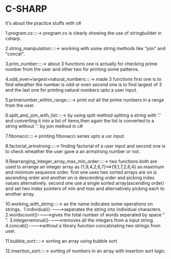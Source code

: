 # C-SHARP
it's about the practice stuffs with c#

1.program.cs::::->
program.cs is clearly showing the use of stringbuilder in csharp.

2.string_manipulation::::->
workiing with some string methods like "join" and "concat".

3.prim_number::::->
about 3 functions one is actually for checking prime number from the user and other two for printing some patterns.

4.odd_even+largest+natural_numbers::::->
made 3 functions 
  first one is to find wheather the number is odd or even second one is to find largest of 3 and the last one for printing natural numbers upto a user input.
  
5.primenumber_within_range::::->
print out all the prime numbers in a range from the user.

6.split_and_join_with_list::::->
by using split method spliting a string with '.' and converting it into a list of items,then again the list is converted to a string without '.' by join method in c#

7.fibonacci::::->
printing fibonacci series upto a usr input.

8.factorial_armstrong::::->
finding factorial of a user input and second one is to check wheather the user gave a an armstrong number or not.

9.Rearranging_integer_array_max_min_order::::->
two functions both are used to arrange an integer array as
    {1,9,4,2,6,7}==>{9,1,7,2,6,4} as maximum and minimum sequence order.
    first one uses two sorted arrays are on is ascending order and another on is descending order and picking index values alternatively.
    second one use a single sorted array(ascending order) and set two index pointers of min and max and alternatively picking each to another array.
    
 10.working_with_string::::->
 as the name indicates some operations on strings..
    1.individual()---->seperates the string into individual characters.
    2.wordscount()---->gives the total number of words seperated by space " ".
    3.integerremoval()---->removes all the integers from a input string.
    4.concati()---->without a library function concatinating two strings from user.
    
11.bubble_sort::::->
sorting an array using bubble sort.

12.insertion_sort::::->
sorting of numbers in an array with insertion sort logic.
